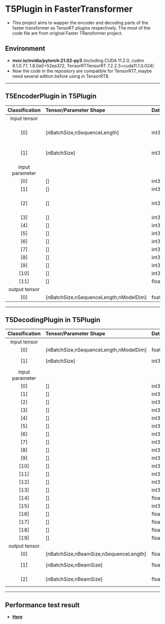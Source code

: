# T5Plugin in FasterTransformer
+ This project aims to wapper the encoder and decoding parts of the faster transformer as TensoRT plugins respectively. The most of the code file are from original Faster TRansformer project.
  
## Environment
+ **nvcr.io/nvidia/pytorch:21.02-py3** (including CUDA 11.2.0, cudnn 8.1.0.77, 1.8.0a0+52ea372, TensorRTTensorRT 7.2.2.3+cuda11.1.0.024)
+ Now the code in the repository are compatible for TensorRT7, maybe need several edition before using in TensorRT8.

---
## T5EncoderPlugin in T5Plugin
| Classification  | Tensor/Parameter Shape                 | Data Type      | Description                        |
| :-------------: | :------------------------------------- | :------------- | :--------------------------------- |
|  input tensor   |                                        |                |                                    |
|       [0]       | [nBatchSize,nSequenceLength]           | int32          | input token after tokenization     |
|       [1]       | [nBatchSize]                           | int32          | real sequence length of each input |
| input parameter |                                        |                |                                    |
|       [0]       | []                                     | int32          | max_batch_size                     |
|       [1]       | []                                     | int32          | max_seq_len                        |
|       [2]       | []                                     | int32          | beam_width (not use but necessary) |
|       [3]       | []                                     | int32          | head_num                           |
|       [4]       | []                                     | int32          | size_per_head                      |
|       [5]       | []                                     | int32          | inter_size                         |
|       [6]       | []                                     | int32          | d_model                            |
|       [7]       | []                                     | int32          | num_layer                          |
|       [8]       | []                                     | int32          | num_bucket                         |
|       [9]       | []                                     | int32          | max_distance                       |
|      [10]       | []                                     | int32          | sm                                 |
|      [11]       | []                                     | float32        | q_scaling                          |
|  output tensor  |                                        |                |                                    |
|       [0]       | [nBatchSize,nSequenceLength,nModelDim] | foat32/float16 | encoder output                     |

---
## T5DecodingPlugin in T5Plugin
| Classification  | Tensor/Parameter Shape                  | Data Type       | Description                         |
| :-------------: | :-------------------------------------- | :-------------- | :---------------------------------- |
|  input tensor   |                                         |                 |                                     |
|       [0]       | [nBatchSize,nSequenceLength,nModelDim]  | foat32/float16  | encoder output                      |
|       [1]       | [nBatchSize]                            | int32           | real sequence length of each input  |
| input parameter |                                         |                 |                                     |
|       [0]       | []                                      | int32           | max_batch_size                      |
|       [1]       | []                                      | int32           | max_seq_len                         |
|       [2]       | []                                      | int32           | mem_max_seq_len                     |
|       [3]       | []                                      | int32           | beam_width                          |
|       [4]       | []                                      | int32           | head_num                            |
|       [5]       | []                                      | int32           | size_per_head                       |
|       [6]       | []                                      | int32           | inter_size                          |
|       [7]       | []                                      | int32           | d_model                             |
|       [8]       | []                                      | int32           | num_layer                           |
|       [9]       | []                                      | int32           | vocab_size                          |
|      [10]       | []                                      | int32           | num_bucket                          |
|      [11]       | []                                      | int32           | max_distance                        |
|      [12]       | []                                      | int32           | start_id                            |
|      [13]       | []                                      | int32           | end_id                              |
|      [14]       | []                                      | float32         | beam_search_diversity_rate          |
|      [15]       | []                                      | int32           | top_k                               |
|      [16]       | []                                      | float32         | top_p                               |
|      [17]       | []                                      | float32         | temperature                         |
|      [18]       | []                                      | float32         | len_penalty                         |
|      [19]       | []                                      | float32         | repetition_penalty                  |
|  output tensor  |                                         |                 |                                     |
|       [0]       | [nBatchSize,nBeamSize,nSequenceLength]  | float32/float16 | decoding output                     |
|       [1]       | [nBatchSize,nBeamSize]                  | float32/float16 | decoding parent output (useless)    |
|       [2]       | [nBatchSize,nBeamSize]                  | float32/float16 | real sequence length of each output |

---
## Performance test result
+ [**Here**](https://nvidia-my.sharepoint.com/:x:/p/wili/EV9nBHbLFG1HuGAKt626mJgBwz-k3FVQtg3FnJ3GQdfCCw?e=1OeT0Q)

